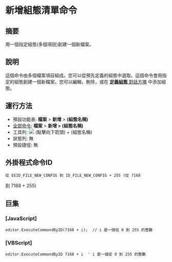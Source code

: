 # 新增組態清單命令

## 摘要

用一個指定組態(多個項目)創建一個新檔案。

## 說明

這個命令由多個檔案項目組成。您可以從預先定義的組態中選取。這個命令會用指定的組態創建一個新檔案。您可以編輯，刪除，或在 [**定義組態** 對話方塊](../../dlg/configurations/index) 中添加組態。

## 運行方法

- 預設功能表: **檔案** \> **新增** \> **(組態名稱)**
- [全部命令](../tools/all_commands): **檔案** \> **新增 \> (組態名稱)**
- 工具列: ![](../../images/filenew..png) (點擊向下箭頭) \+ (組態名稱)
- 狀態列: 無
- 預設捷徑: 無

## 外掛程式命令ID

```
從 EEID_FILE_NEW_CONFIG 到 ID_FILE_NEW_CONFIG + 255 (從 7168
```
到 7168 + 255)

## 巨集

### \[JavaScript\]

```
editor.ExecuteCommandByID(7168 + i);  // i 是一個從 0 到 255 的整數
```

### \[VBScript\]

```
editor.ExecuteCommandByID 7168 + i  ' i 是一個從 0 到 255 的整數
```
